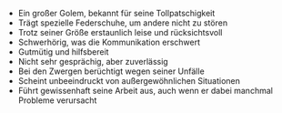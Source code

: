 - Ein großer Golem, bekannt für seine Tollpatschigkeit
- Trägt spezielle Federschuhe, um andere nicht zu stören
- Trotz seiner Größe erstaunlich leise und rücksichtsvoll
- Schwerhörig, was die Kommunikation erschwert
- Gutmütig und hilfsbereit
- Nicht sehr gesprächig, aber zuverlässig
- Bei den Zwergen berüchtigt wegen seiner Unfälle
- Scheint unbeeindruckt von außergewöhnlichen Situationen
- Führt gewissenhaft seine Arbeit aus, auch wenn er dabei manchmal Probleme verursacht